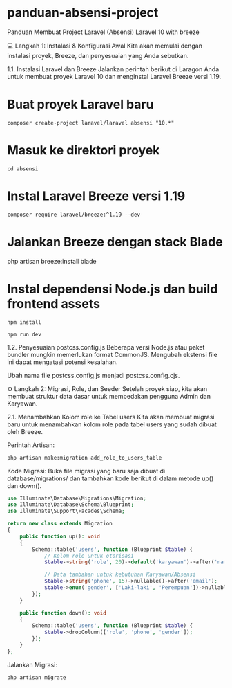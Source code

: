 # panduan-absensi-project
Panduan Membuat Project Laravel (Absensi) Laravel 10 with breeze

💻 Langkah 1: Instalasi & Konfigurasi Awal
Kita akan memulai dengan instalasi proyek, Breeze, dan penyesuaian yang Anda sebutkan.

1.1. Instalasi Laravel dan Breeze
Jalankan perintah berikut di Laragon Anda untuk membuat proyek Laravel 10 dan menginstal Laravel Breeze versi 1.19.

# Buat proyek Laravel baru
```
composer create-project laravel/laravel absensi "10.*"
```
# Masuk ke direktori proyek
```
cd absensi
```
# Instal Laravel Breeze versi 1.19
```
composer require laravel/breeze:^1.19 --dev
```
# Jalankan Breeze dengan stack Blade
php artisan breeze:install blade

# Instal dependensi Node.js dan build frontend assets
```
npm install
```
```
npm run dev
```
1.2. Penyesuaian postcss.config.js
Beberapa versi Node.js atau paket bundler mungkin memerlukan format CommonJS. Mengubah ekstensi file ini dapat mengatasi potensi kesalahan.

Ubah nama file postcss.config.js menjadi postcss.config.cjs.


⚙️ Langkah 2: Migrasi, Role, dan Seeder
Setelah proyek siap, kita akan membuat struktur data dasar untuk membedakan pengguna Admin dan Karyawan.

2.1. Menambahkan Kolom role ke Tabel users
Kita akan membuat migrasi baru untuk menambahkan kolom role pada tabel users yang sudah dibuat oleh Breeze.

Perintah Artisan:

```Bash
php artisan make:migration add_role_to_users_table
```
Kode Migrasi:
Buka file migrasi yang baru saja dibuat di database/migrations/ dan tambahkan kode berikut di dalam metode up() dan down().

```PHP
use Illuminate\Database\Migrations\Migration;
use Illuminate\Database\Schema\Blueprint;
use Illuminate\Support\Facades\Schema;

return new class extends Migration
{
    public function up(): void
    {
        Schema::table('users', function (Blueprint $table) {
            // Kolom role untuk otorisasi
            $table->string('role', 20)->default('karyawan')->after('name');

            // Data tambahan untuk kebutuhan Karyawan/Absensi
            $table->string('phone', 15)->nullable()->after('email');
            $table->enum('gender', ['Laki-laki', 'Perempuan'])->nullable()->after('phone');
        });
    }

    public function down(): void
    {
        Schema::table('users', function (Blueprint $table) {
            $table->dropColumn(['role', 'phone', 'gender']);
        });
    }
};
```

Jalankan Migrasi:

```Bash
php artisan migrate
```
